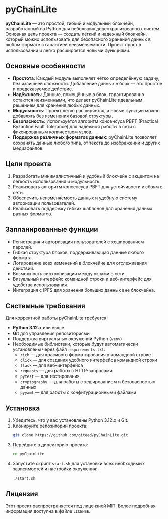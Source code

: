 # pyChainLite

**pyChainLite** — это простой, гибкий и модульный блокчейн, разработанный на Python для небольших децентрализованных систем. Основная цель проекта — создать лёгкий и надёжный блокчейн, который можно использовать для безопасного хранения данных в любом формате с гарантией неизменяемости. Проект прост в использовании и легко расширяется новыми функциями.

## Основные особенности

- **Простота**: Каждый модуль выполняет чётко определённую задачу, без излишней сложности. Добавление данных в блок — это простое и предсказуемое действие.
- **Надёжность**: Данные, помещённые в блок, гарантированно остаются неизменными, что делает pyChainLite идеальным решением для хранения любых данных.
- **Модульность**: Проект легко расширяется, а новые функции можно добавлять без изменения базовой структуры.
- **Безопасность**: Используется алгоритм консенсуса PBFT (Practical Byzantine Fault Tolerance) для надёжной работы в сети с фиксированным количеством узлов.
- **Поддержка различных форматов данных**: pyChainLite позволяет сохранять данные любого типа, от текста до изображений и других медиафайлов.

## Цели проекта

1. Разработать минималистичный и удобный блокчейн с акцентом на лёгкость использования и модульность.
2. Реализовать алгоритм консенсуса PBFT для устойчивости к сбоям в сети.
3. Обеспечить неизменяемость данных и удобную систему авторизации пользователей.
4. Реализовать поддержку гибких шаблонов для хранения данных разных форматов.

## Запланированные функции

- Регистрация и авторизация пользователей с хешированием паролей.
- Гибкая структура блоков, поддерживающая данные любого формата.
- Логирование всех изменений в блокчейне для отслеживания действий.
- Возможность синхронизации между узлами в сети.
- Визуальный интерфейс командной строки и веб-интерфейс для удобства использования.
- Интеграция с IPFS для хранения больших данных вне блокчейна.

## Системные требования

Для корректной работы pyChainLite требуется:

- **Python 3.12.x** или выше
- **Git** для управления репозиториями
- Поддержка виртуальных окружений Python (`venv`)
- Необходимые библиотеки, которые будут автоматически установлены через файл `requirements.txt`:
  - `rich` — для красивого форматирования в командной строке
  - `click` — для создания удобного интерфейса командной строки
  - `flask` — для веб-интерфейса
  - `requests` — для работы с HTTP-запросами
  - `pytest` — для тестирования
  - `cryptography` — для работы с хешированием и безопасностью данных
  - `pyyaml` — для работы с конфигурационными файлами

## Установка

1. Убедитесь, что у вас установлены Python 3.12.x и Git.
2. Клонируйте репозиторий проекта:
   ```bash
   git clone https://github.com/giteed/pyChainLite.git
   ```
3. Перейдите в директорию проекта:
   ```bash
   cd pyChainLite
   ```
4. Запустите скрипт `start.sh` для установки всех необходимых зависимостей и настройки окружения:
   ```bash
   ./start.sh
   ```

## Лицензия

Этот проект распространяется под лицензией MIT. Более подробная информация доступна в файле `LICENSE`.




